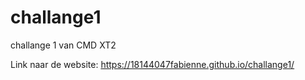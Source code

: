 # challange1
challange 1 van CMD XT2

Link naar de website: https://18144047fabienne.github.io/challange1/
